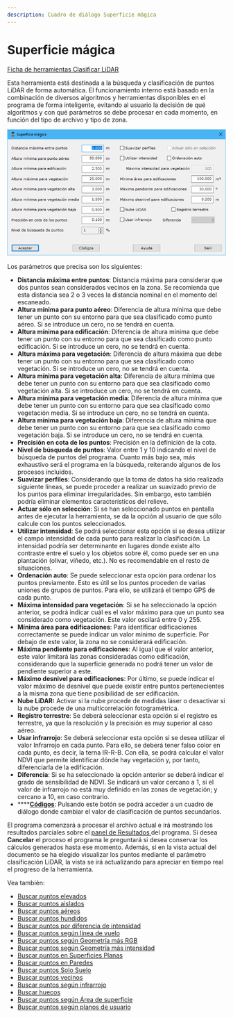 ```yaml
---
description: Cuadro de diálogo Superficie mágica
---
```


# Superficie mágica

[Ficha de herramientas Clasificar LiDAR](../../../fichas-de-herramientas/ficha-de-herramientas-clasificar-lidar.md)

Esta herramienta está destinada a la búsqueda y clasificación de puntos LiDAR de forma automática. El funcionamiento interno está basado en la combinación de diversos algoritmos y herramientas disponibles en el programa de forma inteligente, evitando al usuario la decisión de qué algoritmos y con qué parámetros se debe procesar en cada momento, en función del tipo de archivo y tipo de zona.

![Cuadro de diálogo Superficie mágica](<../../../../.gitbook/assets/image (171).png>)

Los parámetros que precisa son los siguientes:

* **Distancia máxima entre puntos**: Distancia máxima para considerar que dos puntos sean considerados vecinos en la zona. Se recomienda que esta distancia sea 2 o 3 veces la distancia nominal en el momento del escaneado.
* **Altura mínima para punto aéreo**: Diferencia de altura mínima que debe tener un punto con su entorno para que sea clasificado como punto aéreo. Si se introduce un cero, no se tendrá en cuenta.
* **Altura mínima para edificación**: Diferencia de altura mínima que debe tener un punto con su entorno para que sea clasificado como punto edificación. Si se introduce un cero, no se tendrá en cuenta.
* **Altura máxima para vegetación**: Diferencia de altura máxima que debe tener un punto con su entorno para que sea clasificado como vegetación. Si se introduce un cero, no se tendrá en cuenta.
* **Altura mínima para vegetación alta**: Diferencia de altura mínima que debe tener un punto con su entorno para que sea clasificado como vegetación alta. Si se introduce un cero, no se tendrá en cuenta.
* **Altura mínima para vegetación media**: Diferencia de altura mínima que debe tener un punto con su entorno para que sea clasificado como vegetación media. Si se introduce un cero, no se tendrá en cuenta.
* **Altura mínima para vegetación baja**: Diferencia de altura mínima que debe tener un punto con su entorno para que sea clasificado como vegetación baja. Si se introduce un cero, no se tendrá en cuenta.
* **Precisión en cota de los puntos**: Precisión en la definición de la cota.
* **Nivel de búsqueda de puntos**: Valor entre 1 y 10 indicando el nivel de búsqueda de puntos del programa. Cuanto más bajo sea, más exhaustivo será el programa en la búsqueda, reiterando algunos de los procesos incluidos.
* **Suavizar perfiles**: Considerando que la toma de datos ha sido realizada siguiente líneas, se puede proceder a realizar un suavizado previo de los puntos para eliminar irregularidades. Sin embargo, esto también podría eliminar elementos característicos del relieve.
* **Actuar sólo en selección**: Si se han seleccionado puntos en pantalla antes de ejecutar la herramienta, se da la opción al usuario de que sólo calcule con los puntos seleccionados.
* **Utilizar intensidad**: Se podrá seleccionar esta opción si se desea utilizar el campo intensidad de cada punto para realizar la clasificación. La intensidad podría ser determinante en lugares donde existe alto contraste entre el suelo y los objetos sobre él, como puede ser en una plantación (olivar, viñedo, etc.). No es recomendable en el resto de situaciones.
* **Ordenación auto**: Se puede seleccionar esta opción para ordenar los puntos previamente. Esto es útil se los puntos proceden de varias uniones de grupos de puntos. Para ello, se utilizará el tiempo GPS de cada punto.
* **Máxima intensidad para vegetación**: Si se ha seleccionado la opción anterior, se podrá indicar cuál es el valor máximo para que un punto sea considerado como vegetación. Este valor oscilará entre 0 y 255.
* **Mínima área para edificaciones**: Para identificar edificaciones correctamente se puede indicar un valor mínimo de superficie. Por debajo de este valor, la zona no se considerará edificación.
* **Máxima pendiente para edificaciones**: Al igual que el valor anterior, este valor limitará las zonas consideradas como edificación, considerando que la superficie generada no podrá tener un valor de pendiente superior a este.
* **Máximo desnivel para edificaciones**: Por último, se puede indicar el valor máximo de desnivel que puede existir entre puntos pertenecientes a la misma zona que tiene posibilidad de ser edificación.
* **Nube LiDAR:** Activar si la nube procede de medidas láser o desactivar si la nube procede de una multicorrelación fotogramétrica.
* **Registro terrestre**: Se deberá seleccionar esta opción si el registro es terrestre, ya que la resolución y la precisión es muy superior al caso aéreo.
* **Usar infrarrojo**: Se deberá seleccionar esta opción si se desea utilizar el valor Infrarrojo en cada punto. Para ello, se deberá tener falso color en cada punto, es decir, la terna IR-R-B. Con ella, se podrá calcular el valor NDVI que permite identificar dónde hay vegetación y, por tanto, diferenciarla de la edificación.
* **Diferencia**: Si se ha seleccionado la opción anterior se deberá indicar el grado de sensibilidad de NDVI. Se indicará un valor cercano a 1, si el valor de infrarrojo no está muy definido en las zonas de vegetación; y cercano a 10, en caso contrario.
* ****[**Códigos**](codigos-lidar.md): Pulsando este botón se podrá acceder a un cuadro de diálogo donde cambiar el valor de clasificación de puntos secundarios.

El programa comenzará a procesar el archivo actual e irá mostrando los resultados parciales sobre el [panel de Resultados ](../../../introduccion/paneles-de-la-aplicacion/panel-resultados.md)del programa. Si desea **Cancelar** el proceso el programa le preguntará si desea conservar los cálculos generados hasta ese momento. Además, si en la vista actual del documento se ha elegido visualizar los puntos mediante el parámetro clasificación LiDAR, la vista se irá actualizando para apreciar en tiempo real el progreso de la herramienta.

Vea también:

* [Buscar puntos elevados](../buscar-puntos-elevados.md)
* [Buscar puntos aislados](../buscar-puntos-aislados.md)
* [Buscar puntos aéreos](../buscar-puntos-aereos.md)
* [Buscar puntos hundidos](../buscar-puntos-hundidos.md)
* [Buscar puntos por diferencia de intensidad](../buscar-puntos-por-diferencia-de-intensidad.md)
* [Buscar puntos según línea de vuelo](../buscar-puntos-segun-linea-de-vuelo.md)
* [Buscar puntos según Geometría más RGB](../buscar-puntos-segun-geometria-mas-rgb.md)
* [Buscar puntos según Geometría más intensidad](../buscar-puntos-segun-geometria-mas-intensidad.md)
* [Buscar puntos en Superficies Planas](../buscar-puntos-en-superficies-planas.md)
* [Buscar puntos en Paredes](../buscar-puntos-en-paredes.md)
* [Buscar puntos Solo Suelo](../solo-suelo.md)
* [Buscar puntos vecinos](../buscar-vecinos.md)
* [Buscar puntos según infrarrojo](../buscar-puntos-segun-infrarrojo.md)
* [Buscar huecos](../buscar-huecos.md)
* [Buscar puntos según Área de superficie](../buscar-puntos-segun-area.md)
* [Buscar puntos según planos de usuario](../../formas-geometricas/buscar-puntos-sobre-planos.md)&#x20;
